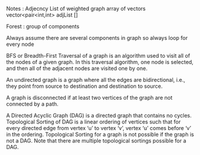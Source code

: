 <!-- /********************************************************************************************* -->
Notes :
Adjecncy List of weighted graph
array of vectors
vector<pair<int,int> adjList []

Forest : group of components 


Always assume there are several components in graph so always loop for every node


BFS or Breadth-First Traversal of a graph is an algorithm used to visit all of the nodes of a given graph. In this traversal algorithm, one node is selected, and then all of the adjacent nodes are visited one by one.

An undirected graph is a graph where all the edges are bidirectional, i.e., they point from source to destination and destination to source.

A graph is disconnected if at least two vertices of the graph are not connected by a path.


A Directed Acyclic Graph (DAG) is a directed graph that contains no cycles.
Topological Sorting of DAG is a linear ordering of vertices such that for every directed edge from vertex ‘u’ to vertex ‘v’, vertex ‘u’ comes before ‘v’ in the ordering. Topological Sorting for a graph is not possible if the graph is not a DAG.
Note that there are multiple topological sortings possible for a DAG.
<!-- **********************************************************************************************/ -->